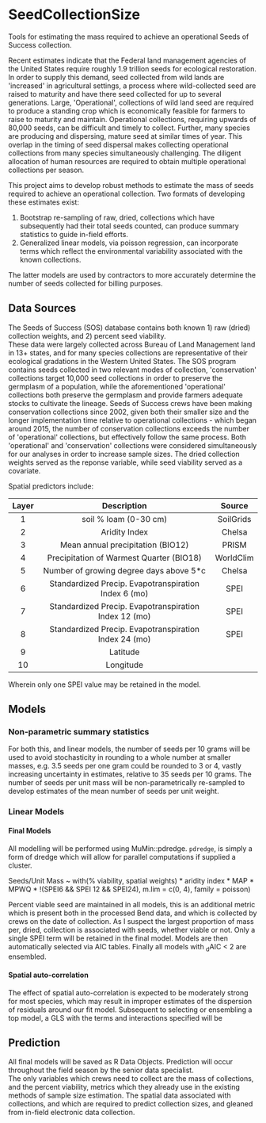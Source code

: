 # SeedCollectionSize
Tools for estimating the mass required to achieve an operational Seeds of Success collection.

Recent estimates indicate that the Federal land management agencies of the United States require roughly 1.9 trillion seeds for ecological restoration.
In order to supply this demand, seed collected from wild lands are 'increased' in agricultural settings, a process where wild-collected seed are raised to maturity and have there seed collected for up to several generations.
Large, 'Operational', collections of wild land seed are required to produce a standing crop which is economically feasible for farmers to raise to maturity and maintain.
Operational collections, requiring upwards of 80,000 seeds, can be difficult and timely to collect.
Further, many species are producing and dispersing, mature seed at similar times of year. 
This overlap in the timing of seed dispersal makes collecting operational collections from many species simultaneously challenging. 
The diligent allocation of human resources are required to obtain multiple operational collections per season.

This project aims to develop robust methods to estimate the mass of seeds required to achieve an operational collection. Two formats of developing these estimates exist:

1) Bootstrap re-sampling of raw, dried, collections which have subsequently had their total seeds counted, can produce summary statistics to guide in-field efforts. 
2) Generalized linear models, via poisson regression, can incorporate terms which reflect the environmental variability associated with the known collections. 

The latter models are used by contractors to more accurately determine the number of seeds collected for billing purposes.

## Data Sources

The Seeds of Success (SOS) database contains both known 1) raw (dried) collection weights, and 2) percent seed viability.   
These data were largely collected across Bureau of Land Management land in 13+ states, and for many species collections are representative of their ecological gradations in the Western United States. 
The SOS program contains seeds collected in two relevant modes of collection, 'conservation' collections target 10,000 seed collections in order to preserve the germplasm of a population, while the aforementioned 'operational' collections both preserve the germplasm and provide farmers adequate stocks to cultivate the lineage. 
Seeds of Success crews have been making conservation collections since 2002, given both their smaller size and the longer implementation time relative to operational collections - which began around 2015, the number of conservation collections exceeds the number of 'operational' collections, but effectively follow the same process. 
Both 'operational' and 'conservation' collections were considered simultaneously for our analyses in order to increase sample sizes. 
The dried collection weights served as the reponse variable, while seed viability served as a covariate. 

Spatial predictors include:   

| Layer |                       Description                       |              Source                   | 
| :---: | :-----------------------------------------------------: | :-----------------------------------: |
|   1   |                   soil % loam  (0-30 cm)                |              SoilGrids                |
|   2   |                       Aridity Index                     |               Chelsa                  |
|   3   |             Mean annual precipitation (BIO12)           |                PRISM                  |
|   4   |         Precipitation of Warmest Quarter (BIO18)        |              WorldClim                |
|   5   |           Number of growing degree days above 5*c       |               Chelsa                  |
|   6   |  Standardized Precip. Evapotranspiration Index   6 (mo) |                SPEI                   |
|   7   |  Standardized Precip. Evapotranspiration Index  12 (mo) |                SPEI                   |
|   8   |  Standardized Precip. Evapotranspiration Index  24 (mo) |                SPEI                   |
|   9   |                      Latitude                           |                                       |
|  10   |                     Longitude                           |                                       |

Wherein only one SPEI value may be retained in the model.   

## Models

### Non-parametric summary statistics
For both this, and linear models, the number of seeds per 10 grams will be used to avoid stochasticity in rounding to a whole number at smaller masses, e.g. 3.5 seeds per one gram could be rounded to 3 or 4, vastly increasing uncertainty in estimates, relative to 35 seeds per 10 grams. 
The number of seeds per unit mass will be non-parametrically re-sampled to develop estimates of the mean number of seeds per unit weight.

### Linear Models

#### Final Models

All modelling will be performed using MuMin::pdredge. 
`pdredge`, is simply a form of dredge which will allow for parallel computations if supplied a cluster. 

Seeds/Unit Mass ~ with(% viability, spatial weights) * aridity index * MAP * MPWQ * !(SPEI6 && SPEI 12 && SPEI24),  m.lim = c(0, 4), family = poisson)

Percent viable seed are maintained in all models, this is an additional metric which is present both in the processed Bend data, and which is collected by crews on the date of collection. 
As I suspect the largest proportion of mass per, dried, collection is associated with seeds, whether viable or not. 
Only a single SPEI term will be retained in the final model. 
Models are then automatically selected via AIC tables.
Finally all models with <sub>d</sub>AIC < 2 are ensembled. 

#### Spatial auto-correlation

The effect of spatial auto-correlation is expected to be moderately strong for most species, which may result in improper estimates of the dispersion of residuals around our fit model. 
Subsequent to selecting or ensembling a top model, a GLS with the terms and interactions specified will be 

## Prediction

All final models will be saved as R Data Objects. 
Prediction will occur throughout the field season by the senior data specialist.  
The only variables which crews need to collect are the mass of collections, and the percent viability, metrics which they already use in the existing methods of sample size estimation. 
The spatial data associated with collections, and which are required to predict collection sizes, and gleaned from in-field electronic data collection. 

